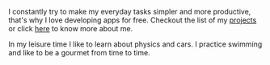 I constantly try to make my everyday tasks simpler and more productive, that's why I love developing apps for free. Checkout the list of my [projects](/projects.html) or click [here](/about.html) to know more about me.

In my leisure time I like to learn about physics and cars. I practice swimming and like to be a gourmet from time to time.